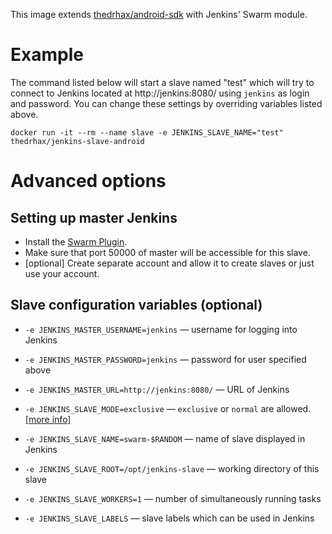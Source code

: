 This image extends [thedrhax/android-sdk](https://hub.docker.com/r/thedrhax/android-sdk) with Jenkins' Swarm module.

# Example

The command listed below will start a slave named "test" which will try to connect to Jenkins located at http://jenkins:8080/ using `jenkins` as login and password. You can change these settings by overriding variables listed above.

```
docker run -it --rm --name slave -e JENKINS_SLAVE_NAME="test" thedrhax/jenkins-slave-android
```

# Advanced options

## Setting up master Jenkins
* Install the [Swarm Plugin](https://wiki.jenkins-ci.org/display/JENKINS/Swarm+Plugin).
* Make sure that port 50000 of master will be accessible for this slave.
* [optional] Create separate account and allow it to create slaves or just use your account.

## Slave configuration variables (optional)
* `-e JENKINS_MASTER_USERNAME=jenkins` — username for logging into Jenkins
* `-e JENKINS_MASTER_PASSWORD=jenkins` — password for user specified above
* `-e JENKINS_MASTER_URL=http://jenkins:8080/` — URL of Jenkins

* `-e JENKINS_SLAVE_MODE=exclusive` — `exclusive` or `normal` are allowed. [[more info]](https://wiki.jenkins-ci.org/display/JENKINS/Swarm+Plugin)
* `-e JENKINS_SLAVE_NAME=swarm-$RANDOM` — name of slave displayed in Jenkins
* `-e JENKINS_SLAVE_ROOT=/opt/jenkins-slave` — working directory of this slave
* `-e JENKINS_SLAVE_WORKERS=1` — number of simultaneously running tasks
* `-e JENKINS_SLAVE_LABELS` — slave labels which can be used in Jenkins

